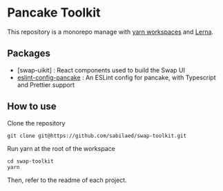 # Pancake Toolkit

This repository is a monorepo manage with [yarn workspaces](https://classic.yarnpkg.com/en/docs/workspaces/) and [Lerna](https://lerna.js.org/).

## Packages

- [swap-uikit] : React components used to build the Swap UI
- [eslint-config-pancake](https://github.com/pancakeswap/pancake-toolkit/tree/master/packages/eslint-config-pancake) : An ESLint config for pancake, with Typescript and Prettier support

## How to use

Clone the repository

```
git clone git@https://github.com/sabilaed/swap-toolkit.git
```

Run yarn at the root of the workspace

```
cd swap-toolkit
yarn
```

Then, refer to the readme of each project.
